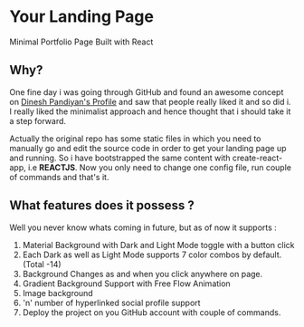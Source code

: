 # Your Landing Page
Minimal Portfolio Page Built with React

## Why?
One fine day i was going through GitHub and found an awesome concept on [Dinesh Pandiyan's Profile](https://github.com/flexdinesh/dev-landing-page) and saw that people really liked it and so did i. I really liked the minimalist approach and hence thought that i should take it a step forward. 

Actually the original repo has some static files in which you need to manually go and edit the source code in order to get your landing page up and running. So i have bootstrapped the same content with create-react-app, i.e **REACTJS**. Now you only need to change one config file, run couple of commands and that's it. 

## What features does it possess ?

Well you never know whats coming in future, but as of now it supports :

1. Material Background with Dark and Light Mode toggle with a button click
2.  Each Dark as well as Light Mode supports 7 color combos by default. (Total -14)
3. Background Changes as and when you click anywhere on page.
4. Gradient Background Support with Free Flow Animation 
5. Image background
6. 'n' number of hyperlinked social profile support
7. Deploy the project on you GitHub account with couple of commands.
